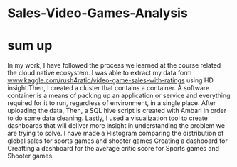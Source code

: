 # Sales-Video-Games-Analysis

# sum up

In my work, I have followed the process we learned at the course related the cloud native ecosystem. I was able to extract my data form  www.kaggle.com/rush4ratio/video-game-sales-with-ratings using HD insight.Then, I created a cluster that contains a container. A software container is a means of packing up an application or service and everything required for it to run, regardless of environment, in a single place. After uploading the data, Then, a SQL hive script is created with Ambari in order to do some data cleaning. Lastly, I used a visualization tool to create dashboards that will deliver more insight in understanding the problem we are trying to solve. I have made a Histogram comparing the distribution of global sales for sports games and shooter games Creating a dashboard for Creatting a dashboard for the average critic score for Sports games and Shooter games.
